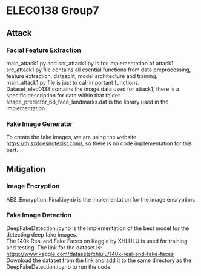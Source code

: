 # ELEC0138 Group7
## Attack
### Facial Feature Extraction
main_attack1.py and scr_attack1.py is for implementation of attack1.\
src_attack1.py file contains all esential functions from data preprocessing, feature extraction, datasplit, model architecture and training.\
main_attack1.py file is just to call important functions.\
Dataset_elec0138 contains the image data used for attack1, there is a specific description for data within that folder.\
shape_predictor_68_face_landmarks.dat is the library used in the implementation

### Fake Image Generator
To create the fake images, we are using the website https://thisxdoesnotexist.com/, so there is no code implementation for this part. 

## Mitigation
### Image Encryption
AES_Encryption_Final.ipynb is the implementation for the image encryption.

### Fake Image Detection
DeepFakeDetection.ipynb is the implementation of the best model for the detecting deep fake images.\
The 140k Real and Fake Faces on Kaggle by XHLULU is used for training and testing. The link for the dataset is: https://www.kaggle.com/datasets/xhlulu/140k-real-and-fake-faces \
Download the dataset from the link and add it to the same directory as the DeepFakeDetection.ipynb to run the code.
